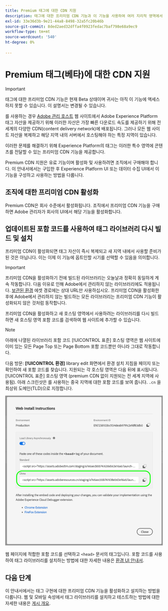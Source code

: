 ```yaml
---
title: Premium 태그에 대한 CDN 지원
description: 태그에 대한 프리미엄 CDN 기능과 이 기능을 사용하여 여러 지리적 영역에서 콘텐츠를 전달하는 방법에 대해 알아봅니다.
exl-id: 33e36d3b-9e21-44a8-8498-32a5fc20b46b
source-git-commit: 8ded2aed32dffa4f0923fedac7baf798e68a9ec9
workflow-type: tm+mt
source-wordcount: '540'
ht-degree: 0%

---
```


# Premium 태그(베타)에 대한 CDN 지원

>[!IMPORTANT]
>
>태그에 대한 프리미엄 CDN 기능은 현재 Beta 상태이며 귀사는 아직 이 기능에 액세스하지 못할 수 있습니다. 이 설명서는 변경될 수 있습니다.

를 사용하는 경우 [Adobe 관리 호스트](./hosts/managed-by-adobe-host.md) 웹 사이트에서 Adobe Experience Platform 태그 자산을 제공하기 위해 이러한 자산은 가장 빠른 다운로드 속도를 제공하기 위해 전 세계의 다양한 CDN(content delivery network)에 배포됩니다. 그러나 모든 웹 사이트 자산을 복제하고 해당 지역 내의 서버에서 호스팅해야 하는 특정 지역이 있습니다.

이러한 문제를 해결하기 위해 Experience Platform의 태그는 이러한 특수 영역에 콘텐츠를 전달할 수 있는 프리미엄 CDN 기능을 제공합니다.

Premium CDN 지원은 유료 기능이며 활성화 및 사용하려면 조직에서 구매해야 합니다. 이 안내서에서는 구입한 후 Experience Platform UI 또는 데이터 수집 UI에서 이 기능을 구성하고 사용하는 방법을 다룹니다.

## 조직에 대한 프리미엄 CDN 활성화

Premium CDN은 회사 수준에서 활성화됩니다. 조직에서 프리미엄 CDN 기능을 구매하면 Adobe 관리자가 회사의 UI에서 해당 기능을 활성화합니다.

## 업데이트된 포함 코드를 사용하여 태그 라이브러리 다시 빌드 및 설치

프리미엄 CDN이 활성화되면 태그 자산이 즉시 복제되고 새 지역 내에서 사용할 준비가 된 것은 아닙니다. 이는 이제 이 기능에 옵트인할 시기를 선택할 수 있음을 의미합니다.

>[!IMPORTANT]
>
>프리미엄 CDN을 활성화하기 전에 빌드된 라이브러리는 오늘날과 정확히 동일하게 계속 작동합니다. 다음 이유로 인해 Adobe에서 관리하지 않는 라이브러리에도 적용됩니다. [보관된 환경](./environments.md#archive) 에셋 경로에는 상대 URL만 사용하십시오. 프리미엄 CDN을 활성화한 후에 Adobe에서 관리하지 않는 빌드하는 모든 라이브러리는 프리미엄 CDN 기능이 활성화되지 않은 것처럼 동작합니다.

프리미엄 CDN을 활성화하고 새 호스팅 영역에서 사용하려는 라이브러리를 다시 빌드하면 새 호스팅 영역 포함 코드를 검색하여 웹 사이트에 추가할 수 있습니다.

>[!NOTE]
>
>아래에 나열된 라이브러리 포함 코드 [!UICONTROL 표준] 호스팅 영역은 웹 사이트에 이미 있는 모든 Page Top 또는 Page Bottom 포함 코드뿐만 아니라 그대로 작동합니다.

다음 방문: **[!UICONTROL 환경]** library edit 화면에서 환경 설치 지침을 페이지 또는 확인하여 새 포함 코드를 찾습니다. 지원되는 각 호스팅 영역은 다음 뒤에 표시됩니다. [!UICONTROL 표준] 호스팅 영역 (premium CDN 없이 지원되는 전 세계 지역에 사용됨). 아래 스크린샷은 를 사용하는 중국 지역에 대한 포함 코드를 보여 줍니다. `.cn` 을 최상위 도메인(TLD)으로 지정합니다.

![중국 지역용 포함 코드](../../images/ui/publishing/premium-cdn/embed-codes.png)

웹 페이지에 적합한 포함 코드를 선택하고 `<head>` 문서의 태그입니다. 포함 코드를 사용하여 태그 라이브러리를 설치하는 방법에 대한 자세한 내용은 [환경 UI 안내서](./environments.md#installation).

## 다음 단계

이 안내서에서는 태그 구현에 대한 프리미엄 CDN 기능을 활성화하고 설치하는 방법을 다룹니다. 웹 및 모바일 속성에서 태그 라이브러리를 설치하고 테스트하는 방법에 대한 자세한 내용은 [게시 개요](./overview.md).

